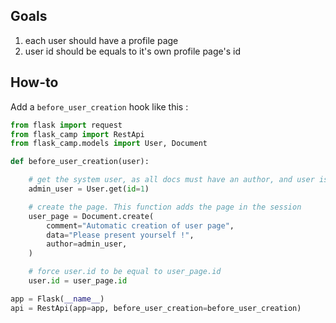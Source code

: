 ## Goals

1. each user should have a profile page
2. user id should be equals to it's own profile page's id

## How-to

Add a `before_user_creation` hook like this : 

``` python
from flask import request
from flask_camp import RestApi
from flask_camp.models import User, Document

def before_user_creation(user):

    # get the system user, as all docs must have an author, and user is not yet created 
    admin_user = User.get(id=1)

    # create the page. This function adds the page in the session
    user_page = Document.create(
        comment="Automatic creation of user page",
        data="Please present yourself !",
        author=admin_user,
    )

    # force user.id to be equal to user_page.id
    user.id = user_page.id

app = Flask(__name__)
api = RestApi(app=app, before_user_creation=before_user_creation)
```
